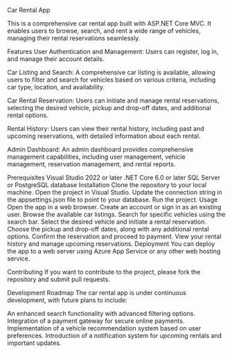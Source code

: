 

Car Rental App

This is a comprehensive car rental app built with ASP.NET Core MVC. It enables users to browse, search, and rent a wide range of vehicles, managing their rental reservations seamlessly.

Features
User Authentication and Management: Users can register, log in, and manage their account details.

Car Listing and Search: A comprehensive car listing is available, allowing users to filter and search for vehicles based on various criteria, including car type, location, and availability.

Car Rental Reservation: Users can initiate and manage rental reservations, selecting the desired vehicle, pickup and drop-off dates, and additional rental options.

Rental History: Users can view their rental history, including past and upcoming reservations, with detailed information about each rental.

Admin Dashboard: An admin dashboard provides comprehensive management capabilities, including user management, vehicle management, reservation management, and rental reports.

Prerequisites
Visual Studio 2022 or later
.NET Core 6.0 or later
SQL Server or PostgreSQL database
Installation
Clone the repository to your local machine.
Open the project in Visual Studio.
Update the connection string in the appsettings.json file to point to your database.
Run the project.
Usage
Open the app in a web browser.
Create an account or sign in as an existing user.
Browse the available car listings.
Search for specific vehicles using the search bar.
Select the desired vehicle and initiate a rental reservation.
Choose the pickup and drop-off dates, along with any additional rental options.
Confirm the reservation and proceed to payment.
View your rental history and manage upcoming reservations.
Deployment
You can deploy the app to a web server using Azure App Service or any other web hosting service.

Contributing
If you want to contribute to the project, please fork the repository and submit pull requests.

Development Roadmap
The car rental app is under continuous development, with future plans to include:

An enhanced search functionality with advanced filtering options.
Integration of a payment gateway for secure online payments.
Implementation of a vehicle recommendation system based on user preferences.
Introduction of a notification system for upcoming rentals and important updates.